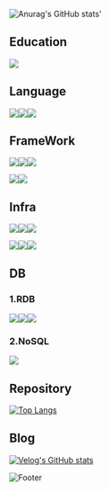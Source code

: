![Anurag's GitHub stats](https://github-readme-stats.vercel.app/api?username=HangHang13&show_icons=true&theme=radical)'



## Education

<img src="https://img.shields.io/badge/ssafy-3178C6?style=flat&logo=Samsung&logoColor=white"/><a>



## Language

<img src="https://img.shields.io/badge/Java-red?style=flat&&logoColor=white"/><img src="https://img.shields.io/badge/Python-3776AB?style=flat&logo=Python&logoColor=white"/><img src="https://img.shields.io/badge/JavaScript-F7DF1E?style=flat&logo=JavaScript&logoColor=white"/>



## FrameWork

<img src="https://img.shields.io/badge/SpringBoot-6DB33F?style=flat&logo=Spring Boot&logoColor=white"/><img src="https://img.shields.io/badge/Spring Security-6DB33F?style=flat&logo=Spring Security&logoColor=white"/><img src="https://img.shields.io/badge/JPA-6DB33F?style=flat&&logoColor=white"/>

<img src="https://img.shields.io/badge/Django-092E20?style=flat&logo=Django&logoColor=white"/><img src="https://img.shields.io/badge/Vue.js-4FC08D?style=flat&logo=Vue.js&logoColor=white"/>



## Infra

<img src="https://img.shields.io/badge/Amazon EC2-FF9900?style=flat&logo=Amazon EC2&logoColor=white"/><img src="https://img.shields.io/badge/Amazon S3-569A31?style=flat&logo=Amazon S3&logoColor=white"/><img src="https://img.shields.io/badge/Amazon RDS-527FFF?style=flat&logo=Amazon RDS&logoColor=white"/>

<img src="https://img.shields.io/badge/Jenkins-D24939?style=flat&logo=Jenkins&logoColor=white"/><img src="https://img.shields.io/badge/Docker-2496ED?style=flat&logo=Docker&logoColor=white"/><img src="https://img.shields.io/badge/NGINX-009639?style=flat&logo=NGINX&logoColor=white"/>



## DB

### 1.RDB

<img src="https://img.shields.io/badge/MySQL-4479A1?style=flat&logo=MySQL&logoColor=white"/><img src="https://img.shields.io/badge/MariaDB-003545?style=flat&logo=MariaDB&logoColor=white"/><img src="https://img.shields.io/badge/SQLite-003B57?style=flat&logo=SQLite&logoColor=white"/>



### 2.NoSQL

<img src="https://img.shields.io/badge/MongoDB-47A248?style=flat&logo=MongoDB&logoColor=white"/><a>





## Repository

[![Top Langs](https://github-readme-stats.vercel.app/api/top-langs/?username=hanghang13)](https://github.com/hanghang13/github-readme-stats)



## Blog

[![Velog's GitHub stats](https://velog-readme-stats.vercel.app/api?name=dhkdwlsgod)](https://velog.io/@dhkdwlsgod)



![Footer](https://capsule-render.vercel.app/api?type=waving&color=1247&height=200&section=footer)